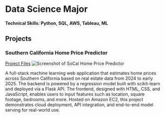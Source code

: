 # Data Science Major

#### Technical Skills: Python, SQL, AWS, Tableau, ML

## Projects
### Southern California Home Price Predictor
[Project Files](https://github.com/Boxi-Lin/socal-home-price-predictor)
![Screenshot of SoCal Home Price Predictor](https://github.com/Boxi-Lin/socal-home-price-predictor/blob/main/assets/socal-screenshot.png?raw=true)

A full-stack machine learning web application that estimates home prices across Southern California based on real estate data from 2024 to early 2025. The backend is powered by a regression model built with scikit-learn and deployed via a Flask API. The frontend, designed with HTML, CSS, and JavaScript, enables users to input features such as location, square footage, bedrooms, and more. Hosted on Amazon EC2, this project demonstrates cloud deployment, API integration, and end-to-end model serving for real-world use.

